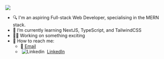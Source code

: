 <!-- Typing SVG by DenverCoder1 - https://github.com/DenverCoder1/readme-typing-svg -->
<a><img src="https://readme-typing-svg.demolab.com/?lines=👋+Hi+there,+I'm+Thomas;IT+graduate+from+UTAS&font=Fira%20Code&center=true&width=440&height=45&color=f75c7e&vCenter=true&pause=1000&size=22" /></a>

- 🔍 I'm an aspiring Full-stack Web Developer, specialising in the MERN stack. 
- 🌱 I’m currently learning NextJS, TypeScript, and TailwindCSS
- 👨‍💻 Working on something exciting
- 💬 How to reach me:
  - 📧 [Email](mailto:thong.dang0903@gmail.com)
  - &nbsp;![Linkedin](https://i.stack.imgur.com/gVE0j.png) &nbsp;[LinkedIn](https://www.linkedin.com/in/minh-thong-dang-856b601a3/)

